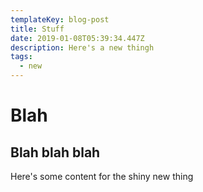 ```yaml
---
templateKey: blog-post
title: Stuff
date: 2019-01-08T05:39:34.447Z
description: Here's a new thingh
tags:
  - new
---
```

# Blah

## Blah blah blah

Here's some content for the shiny new thing
